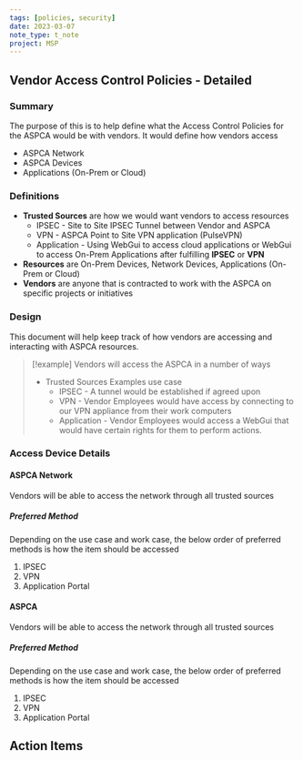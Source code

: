 ```yaml
---
tags: [policies, security]
date: 2023-03-07
note_type: t_note
project: MSP
---
```


## Vendor Access Control Policies - Detailed

### Summary

The purpose of this is to help define what the Access Control Policies for the ASPCA would be with vendors. It would define how vendors access

* ASPCA Network
* ASPCA Devices
* Applications (On-Prem or Cloud)

### Definitions

* **Trusted Sources** are how we would want vendors to access resources
	* IPSEC - Site to Site IPSEC Tunnel between Vendor and ASPCA
	* VPN - ASPCA Point to Site VPN application (PulseVPN)
	* Application - Using WebGui to access cloud applications or WebGui to access On-Prem Applications after fulfilling **IPSEC** or **VPN**
* **Resources** are On-Prem Devices, Network Devices, Applications (On-Prem or Cloud)
* **Vendors** are anyone that is contracted to work with the ASPCA on specific projects or initiatives

### Design

This document will help keep track of how vendors are accessing and interacting with ASPCA resources.

>[!example]
>Vendors will access the ASPCA in a number of ways
>* Trusted Sources Examples use case
>	* IPSEC - A tunnel would be established if agreed upon
>	* VPN - Vendor Employees would have access by connecting to our VPN appliance from their work computers
>	* Application - Vendor Employees would access a WebGui that would have certain rights for them to perform actions.

### Access Device Details
#### ASPCA Network
Vendors will be able to access the network through all trusted sources
##### Preferred Method
Depending on the use case and work case, the below order of preferred methods is how the item should be accessed
1. IPSEC
2. VPN
3. Application Portal

#### ASPCA 
Vendors will be able to access the network through all trusted sources
##### Preferred Method
Depending on the use case and work case, the below order of preferred methods is how the item should be accessed
1. IPSEC
2. VPN
3. Application Portal

## Action Items
